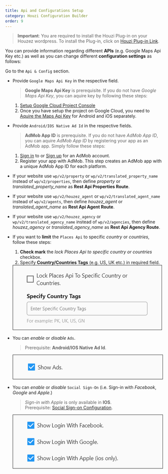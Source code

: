 ```yaml
---
title: Api and Configurations Setup
category: Houzi Configuration Builder
order: 9
---
```


> **Important**: You are required to install the Houzi Plug-in on your Houzez wordpress. To install the Plug-in, click on [Houzi Plug-in Link](https://github.com/AdilSoomro/houzi-rest-api).

You can provide information regarding different **APIs** (e.g. Google Maps Api Key etc.) as well as you can change different **configuration settings** as follows:

Go to the `Api & Config` section.

* Provide `Google Maps Api Key` in the respective field.  
  > **Google Maps Api Key** is prerequisite. If you do not have *Google Maps Api Key*, you can aquire key by following these steps:   
    1. [Setup Google Cloud Project Console](/tools/setup_google_cloud)
    2. Once you have setup the project on Google Cloud, you need to [Aquire the Maps Api Key](https://developers.google.com/maps/documentation/android-sdk/start#get-key) for Android and iOS separately.
 * Provide `Android/IOS Native Ad Id` in the respective fields.  
   > **AdMob App ID** is prerequisite. If you do not have *AdMob App ID*, you can aquire *AdMob App ID* by registering your app as an AdMob app. Simply follow these steps:   
    1. [Sign in](https://admob.google.com/home/) to or [Sign up](https://support.google.com/admob/answer/7356219) for an AdMob account.
    2. Register your app with AdMob. This step creates an AdMob app with a unique AdMob App ID for each platform.  
* If your website use `wp/v2/property` or `wp/v2/translated_property_name` instead of `wp/v2/properties`, then define *property* or *translated_property_name* as **Rest Api Properties Route**.
* If your website use `wp/v2/houzez_agent` or `wp/v2/translated_agent_name` instead of `wp/v2/agents`, then define *houzez_agent* or *translated_agent_name* as **Rest Api Agent Route**.
* If your website use `wp/v2/houzez_agency` or `wp/v2/translated_agency_name` instead of `wp/v2/agencies`, then define *houzez_agency* or *translated_agency_name* as **Rest Api Agency Route**.
* If you want to **limit** the `Places Api` to specific *country* or *countries*, follow these steps:  
  1. **Check mark** the *lock Places Api to specific country or countries* checkbox.
  3. Specify **Country/Countries Tags** (e.g. US, UK etc.) in required field.  
    <img src="../../images/api-and-config-lock-places-section-screenshot.png" alt="api-and-config-lock-places-section-screenshot" title="api-and-config-lock-places-section-screenshot" border= "1px solid"/>
* You can *enable* or *disable* `Ads`. 
    > Prerequisite: **Android/IOS Native Ad Id**.  

    <img src="../../images/api-and-config-show-ads-section-screenshot.png" alt="api-and-config-show-ads-section-screenshot" title="api-and-config-show-ads-section-screenshot" border= "1px solid"/>

* You can *enable* or *disable* `Social Sign-On` (i.e. Sign-in with *Facebook*, *Google* and *Apple*.)
    > *Sign-in with Apple* is only available in **IOS**.  
    > Prerequisite: [Social Sign-on Configuration](/tools/social_signon).  

    <img src="../../images/api-and-config-social-sign-on-section-screenshot.png" alt="api-and-config-social-sign-on-section-screenshot" title="api-and-config-social-sign-on-section-screenshot" border= "1px solid"/>
